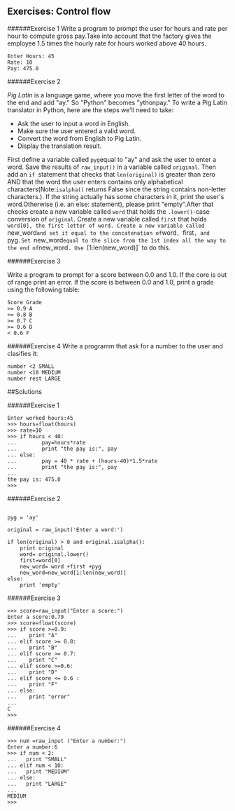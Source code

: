 ## Exercises: Control flow


######Exercise 1
Write a program to prompt the user for hours and rate per hour to compute gross pay.Take into account that the factory gives the employee 1.5 times the
hourly rate for hours worked above 40 hours.
```
Enter Hours: 45
Rate: 10
Pay: 475.0
```
######Exercise 2

*Pig Latin* is a language game, where you move the first letter of the word to the end and add "ay." So "Python" becomes "ythonpay." To write a Pig Latin translator in Python, here are the steps we'll need to take:
- Ask the user to input a word in English.
- Make sure the user entered a valid word.
- Convert the word from English to Pig Latin.
- Display the translation result.

First define a variable called `pyg`equal to "ay"  and ask the user to enter a word. Save the results of `raw_input()` in a variable called `original`.
Then add an `if `statement that checks that `len(original)` is greater than zero AND that the word the user enters contains only alphabetical characters(Note:`isalpha()` returns False since the string contains non-letter characters.). If the string actually has some characters in it, print the user's word.Otherwise (i.e. an else: statement), please print "empty".After that checks create a new variable called `word` that holds the `.lower()`-case conversion of `original`.
Create a new variable called `first` that holds `word[0], the first letter of word.
Create a new variable called `new_word` and set it equal to the concatenation of `word`, `first`, and `pyg`.Set `new_word` equal to the slice from the 1st index all the way to the end of `new_word`. Use `[1:len(new_word)]` to do this.

######Exercise 3

Write a program to prompt for a score between 0.0 and 1.0. If the core is out of range print an error. If the score is between 0.0 and 1.0, print a
grade using the following table:
```
Score Grade
>= 0.9 A
>= 0.8 B
>= 0.7 C
>= 0.6 D
< 0.6 F
```

######Exercise 4
Write a programm that ask for a number to the user and clasifies it:
```
number <2 SMALL
number <10 MEDIUM
number rest LARGE
```

##Solutions

######Exercise 1
```
Enter worked hours:45
>>> hours=float(hours)
>>> rate=10
>>> if hours < 40:
...        pay=hours*rate
...        print "the pay is:", pay
... else:
...        pay = 40 * rate + (hours-40)*1.5*rate
...        print "the pay is:", pay
...
the pay is: 475.0
>>>
````

######Exercise 2
```

pyg = 'ay'

original = raw_input('Enter a word:')

if len(original) > 0 and original.isalpha():
    print original
    word= original.lower()
    first=word[0]
    new_word= word +first +pyg
    new_word=new_word[1:len(new_word)]
else:
    print 'empty'
```

######Exercise 3
```
>>> score=raw_input("Enter a score:")
Enter a score:0.79
>>> score=float(score)
>>> if score >=0.9:
...    print "A"
... elif score >= 0.8:
...    print "B"
... elif score >= 0.7:
...    print "C"
... elif score >=0.6:
...    print "D"
... elif score <= 0.6 :
...    print "F"
... else:
...    print "error"
...
C
>>>
```
######Exercise 4
```
>>> num =raw_input ("Enter a number:")
Enter a number:6
>>> if num < 2:
...   print "SMALL"
... elif num < 10:
...   print "MEDIUM"
... else:
...   print "LARGE"
...
MEDIUM
>>>
```

